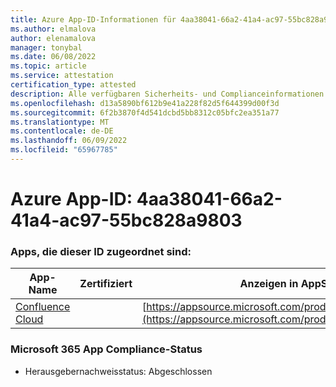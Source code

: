 ```yaml
---
title: Azure App-ID-Informationen für 4aa38041-66a2-41a4-ac97-55bc828a9803
ms.author: elmalova
author: elenamalova
manager: tonybal
ms.date: 06/08/2022
ms.topic: article
ms.service: attestation
certification_type: attested
description: Alle verfügbaren Sicherheits- und Complianceinformationen für 4aa38041-66a2-41a4-ac97-55bc828a9803.
ms.openlocfilehash: d13a5890bf612b9e41a228f82d5f644399d00f3d
ms.sourcegitcommit: 6f2b3870f4d541dcbd5bb8312c05bfc2ea351a77
ms.translationtype: MT
ms.contentlocale: de-DE
ms.lasthandoff: 06/09/2022
ms.locfileid: "65967785"
---
```

# <a name="azure-app-id-4aa38041-66a2-41a4-ac97-55bc828a9803"></a>Azure App-ID: 4aa38041-66a2-41a4-ac97-55bc828a9803


### <a name="apps-associated-with-this-id"></a>Apps, die dieser ID zugeordnet sind:
| **App-Name** | **Zertifiziert** | **Anzeigen in AppSource** |
|--------------|---------------|-----------------------|
| [Confluence Cloud](../forward/WA200003113.md) |  | [https://appsource.microsoft.com/product/office/WA200003113](https://appsource.microsoft.com/product/office/WA200003113) |

### <a name="microsoft-365-app-compliance-status"></a>Microsoft 365 App Compliance-Status
- Herausgebernachweisstatus: Abgeschlossen
